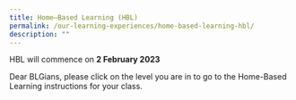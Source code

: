 ```yaml
---
title: Home–Based Learning (HBL)
permalink: /our-learning-experiences/home-based-learning-hbl/
description: ""
---
```

HBL will commence on **2 February 2023**

Dear BLGians, please click on the level you are in to go to the Home-Based Learning instructions for your class.

